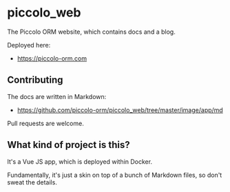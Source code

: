 # piccolo_web

The Piccolo ORM website, which contains docs and a blog.

Deployed here:

 * https://piccolo-orm.com

## Contributing

The docs are written in Markdown:

 * https://github.com/piccolo-orm/piccolo_web/tree/master/image/app/md

Pull requests are welcome.

## What kind of project is this?

It's a Vue JS app, which is deployed within Docker.

Fundamentally, it's just a skin on top of a bunch of Markdown files, so don't sweat the details.
